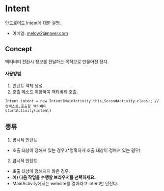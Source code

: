# Intent
안드로이드 Intent에 대한 설명.<br/>
- 이메일: melow2@naver.com

## Concept
액티비티 전환시 정보를 전달하는 목적으로 만들어진 장치.

#### 사용방법
1. 인텐트 객체 생성.
2. 호출 메소드 이용하여 액티비티 호출.
```
Intent intent = new Intent(MainActivity.this,SecondActivity.class); // 컨텍스트,호출할 액티비티
startActivity(intent)
```

## 종류
1. 명시적 인텐트
 * 호출 대상이 정해져 있는 경우.(*명확하게 호출 대상이 정해져 있는 경우)

2. 암시적 인텐트
 * 호출 대상이 정해지지 않은 경우.
 * **예) 다음 작업을 수행할 브라우저를 선택하세요.**
 * MainActivity에서는 website를 열어라고 intent만 던진다.
